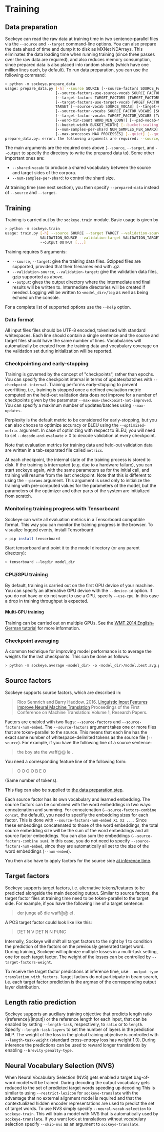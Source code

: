 # Training

## Data preparation

Sockeye can read the raw data at training time in two sentence-parallel files via the `--source` and `--target` command-line options.
You can also prepare the data ahead of time and dump it to disk as MXNet NDArrays.
This eliminates the data loading time when running training (since three passes over the raw data are required), and also reduces memory consumption,
since prepared data is also placed into random shards (which have one million lines each, by default).
To run data preparation, you can use the following command:

```bash
> python -m sockeye.prepare_data
usage: prepare_data.py [-h] --source SOURCE [--source-factors SOURCE_FACTORS [SOURCE_FACTORS ...]]
                       [--source-factors-use-source-vocab SOURCE_FACTORS_USE_SOURCE_VOCAB [SOURCE_FACTORS_USE_SOURCE_VOCAB ...]]
                       [--target-factors TARGET_FACTORS [TARGET_FACTORS ...]]
                       [--target-factors-use-target-vocab TARGET_FACTORS_USE_TARGET_VOCAB [TARGET_FACTORS_USE_TARGET_VOCAB ...]] --target
                       TARGET [--source-vocab SOURCE_VOCAB] [--target-vocab TARGET_VOCAB]
                       [--source-factor-vocabs SOURCE_FACTOR_VOCABS [SOURCE_FACTOR_VOCABS ...]]
                       [--target-factor-vocabs TARGET_FACTOR_VOCABS [TARGET_FACTOR_VOCABS ...]] [--shared-vocab] [--num-words NUM_WORDS]
                       [--word-min-count WORD_MIN_COUNT] [--pad-vocab-to-multiple-of PAD_VOCAB_TO_MULTIPLE_OF] [--no-bucketing]
                       [--bucket-width BUCKET_WIDTH] [--bucket-scaling] [--no-bucket-scaling] [--max-seq-len MAX_SEQ_LEN]
                       [--num-samples-per-shard NUM_SAMPLES_PER_SHARD] [--min-num-shards MIN_NUM_SHARDS] [--seed SEED] --output OUTPUT
                       [--max-processes MAX_PROCESSES] [--quiet] [--quiet-secondary-workers] [--no-logfile] [--loglevel {INFO,DEBUG}]
prepare_data.py: error: the following arguments are required: --source/-s, --target/-t, --output/-o
```

The main arguments are the required ones above (`--source`, `--target`, and `--output` to specify the directory to write the prepared data to).
Some other important ones are:

- `--shared-vocab`: to produce a shared vocabulary between the source and target sides of the corpora.
- `--num-samples-per-shard`: to control the shard size.

At training time (see next section), you then specify `--prepared-data` instead of `--source` and `--target`.

## Training

Training is carried out by the `sockeye.train` module. Basic usage is given by

```bash
> python -m sockeye.train
usage: train.py [-h] --source SOURCE --target TARGET --validation-source
                VALIDATION_SOURCE --validation-target VALIDATION_TARGET
                --output OUTPUT [...]
```

Training requires 5 arguments:
* `--source`, `--target`: give the training data files. Gzipped files are supported, provided that their filenames end with .gz.
* `--validation-source`, `--validation-target`: give the validation data files, gzip supported as above.
* `--output`: gives the output directory where the intermediate and final results will be written to.
Intermediate directories will be created if needed.
Logging will be written to `<model_dir>/log` as well as being echoed on the console.

For a complete list of supported options use the `--help` option.

### Data format

All input files files should be UTF-8 encoded, tokenized with standard whitespaces.
Each line should contain a single sentence and the source and target files should have the same number of lines.
Vocabularies will automatically be created from the training data and vocabulary coverage on the validation set during initialization will be reported.

### Checkpointing and early-stopping

Training is governed by the concept of "checkpoints", rather than epochs.
You can specify the checkpoint interval in terms of updates/batches with `--checkpoint-interval`.
Training performs early-stopping to prevent overfitting, i.e., training is stopped once a defined evaluation metric computed on the held-out validation data does not improve for a number of checkpoints given by the parameter `--max-num-checkpoint-not-improved`.
You can specify a maximum number of updates/batches using `--max-updates`.

Perplexity is the default metric to be considered for early-stopping, but you
can also choose to optimize accuracy or BLEU using the `--optimized-metric`
argument. In case of optimizing with respect to BLEU, you will need to set `--decode-and-evaluate` > 0
to decode validation at every checkpoint.

Note that evaluation metrics for training data and held-out validation data are
written in a tab-separated file called `metrics`.

At each checkpoint, the internal state of the training process is stored to
disk. If the training is interrupted (e.g. due to a hardware failure), you can
start sockeye again, with the same parameters as for the initial call, and
training will resume from the last checkpoint. Note that this is different to
using the `--params` argument. This argument is used only to initialize the
training with pre-computed values for the parameters of the model, but the
parameters of the optimizer and other parts of the system are initialized from
scratch.

### Monitoring training progress with Tensorboard

Sockeye can write all evaluation metrics in a Tensorboard compatible format.
This way you can monitor the training progress in the browser.
To visualize logged events, install Tensorboard:
```bash
> pip install tensorboard
```

Start tensorboard and point it to the model directory (or any parent directory):
```bash
> tensorboard --logdir model_dir
```

### CPU/GPU training

By default, training is carried out on the first GPU device of your machine.
You can specify an alternative GPU device with the `--device-id` option.
If you do not have or do not want to use a GPU, specify `--use-cpu`.
In this case a drop in training throughput is expected.

#### Multi-GPU training

Training can be carried out on multiple GPUs. See the
[WMT 2014 English-German tutorial](tutorials/wmt_large.md) for more information.


### Checkpoint averaging

A common technique for improving model performance is to average the weights for the last checkpoints.
This can be done as follows:
```bash
> python -m sockeye.average <model_dir> -o <model_dir>/model.best.avg.params
```

## Source factors

Sockeye supports source factors, which are described in:

> Rico Sennrich and Barry Haddow. 2016.
> [Linguistic Input Features Improve Neural Machine Translation](http://www.aclweb.org/anthology/W16-2209)
> Proceedings of the First Conference on Machine Translation: Volume 1, Research Papers.

Factors are enabled with two flags: `--source-factors` and `--source-factors-num-embed`.
The `--source-factors` argument takes one or more files that are token-parallel to the source.
This means that each line has the exact same number of whitespace-delimited tokens as the source file (`--source`).
For example, if you have the following line of a source sentence:

> the boy ate the waff@@ le .

You need a corresponding feature line of the following form:

> O O O O B E O

(Same number of tokens).

This flag can also be supplied to [the data preparation step](#data-preparation).

Each source factor has its own vocabulary and learned embedding.
The source factors can be combined with the word embeddings in two ways: concatenation and summing.
For concatenation (`--source-factors-combine concat`, the default), you need to specifiy the embedding sizes for each factor.
This is done with `--source-factors-num-embed X1 X2 ...`.
Since these embeddings concatenated to those of the word embeddings, the total source embedding size will be the sum of the word embeddings and all source factor embeddings.
You can also sum the embeddings (`--source-factors-combine sum`).
In this case, you do not need to specify `--source-factors-num-embed`, since they are automatically all set to the size of the word embeddings (`--num-embed`).

You then also have to apply factors for the source side [at inference time](inference.md#source-factors).

## Target factors

Sockeye supports target factors, i.e. alternative tokens/features to be predicted alongside the main decoding output.
Similar to source factors, the target factor files at training time need to be token-parallel to the target side.
For example, if you have the following line of a target sentence:

> der junge aß die waff@@ el .

A POS target factor could look like like this:

> DET N V DET N N PUNC

Internally, Sockeye will shift all target factors to the right by 1 to condition the prediction of the factors on the previously generated target word.
During training, Sockeye will optimize multiple losses in a multi-task setting, one for each target factor. The weight of the losses can be controlled by `--target-factors-weight`.

To receive the target factor predictions at inference time, use `--output-type translation_with_factors`.
Target factors do not participate in beam search, i.e. each target factor prediction is the argmax of the corresponding output layer distribution.

## Length ratio prediction

Sockeye supports an auxiliary training objective that predicts length ratio (|reference|/|input|) or the reference length for each input,
that can be enabled by setting `--length-task`, respectively, to `ratio` or to `length`.
Specify `--length-task-layers` to set the number of layers in the prediction MLP.
The weight of the loss in the global training objective is controlled with `--length-task-weight` (standard cross-entropy loss has weight 1.0).
During inference the predictions can be used to reward longer translations by enabling `--brevity-penalty-type`.


## Neural Vocabulary Selection (NVS)

When Neural Vocabulary Selection (NVS) gets enabled a target bag-of-word model will be trained.
During decoding the output vocabulary gets reduced to the set of predicted target words speeding up decoding
This is similar to using `--restrict-lexicon` for `sockeye-translate` with the advantage that no external alignment model is required and that the contextualized hidden encoder representations are used to predict the set of target words.
To use NVS simply specify `--neural-vocab-selection` to `sockeye-train`.
This will train a model with NVS that is automatically used by `sockeye-translate`.
If you want look at translations without vocabulary selection specify `--skip-nvs` as an argument to `sockeye-translate`.
